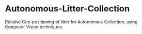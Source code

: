 # Autonomous-Litter-Collection
Relative Geo-positioning of litter for Autonomous Collection, using Computer Vision techniques.
